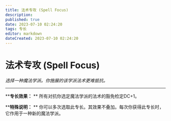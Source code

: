```yaml
---
title: 法术专攻 (Spell Focus)
description: 
published: true
date: 2023-07-10 02:24:20
tags: 专长
editor: markdown
dateCreated: 2023-07-10 02:24:20
---
```


# 法术专攻 (Spell Focus)

_选择一种魔法学派。你施展的该学派法术更难抵抗。_

---

****专长效果：** ** 所有对抗你选定魔法学派的法术的豁免检定DC+1。

****特殊说明：** ** 你可以多次选取此专长。其效果不叠加。每次你获得此专长时，它作用于一种新的魔法学派。


